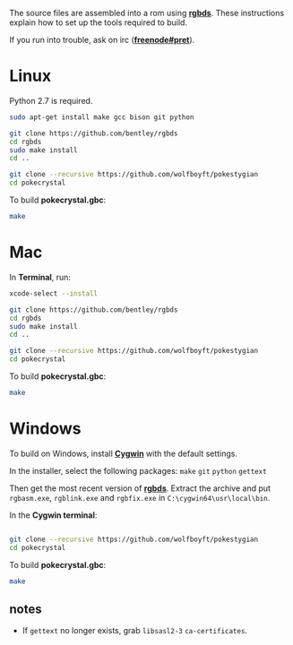 The source files are assembled into a rom using [**rgbds**](https://github.com/bentley/rgbds).
These instructions explain how to set up the tools required to build.

If you run into trouble, ask on irc ([**freenode#pret**](https://kiwiirc.com/client/irc.freenode.net/?#pret)).


# Linux

Python 2.7 is required.

```bash
sudo apt-get install make gcc bison git python

git clone https://github.com/bentley/rgbds
cd rgbds
sudo make install
cd ..

git clone --recursive https://github.com/wolfboyft/pokestygian
cd pokecrystal
```

To build **pokecrystal.gbc**:

```bash
make
```


# Mac

In **Terminal**, run:

```bash
xcode-select --install

git clone https://github.com/bentley/rgbds
cd rgbds
sudo make install
cd ..

git clone --recursive https://github.com/wolfboyft/pokestygian
cd pokecrystal
```

To build **pokecrystal.gbc**:

```bash
make
```


# Windows

To build on Windows, install [**Cygwin**](http://cygwin.com/install.html) with the default settings.

In the installer, select the following packages: `make` `git` `python` `gettext`

Then get the most recent version of [**rgbds**](https://github.com/bentley/rgbds/releases/).
Extract the archive and put `rgbasm.exe`, `rgblink.exe` and `rgbfix.exe` in `C:\cygwin64\usr\local\bin`.

In the **Cygwin terminal**:

```bash

git clone --recursive https://github.com/wolfboyft/pokestygian
cd pokecrystal
```

To build **pokecrystal.gbc**:

```bash
make
```

## notes

- If `gettext` no longer exists, grab `libsasl2-3` `ca-certificates`.
